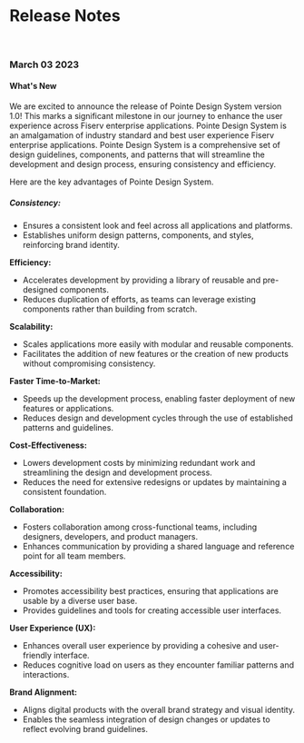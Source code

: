 # Release Notes

</br>

### March 03 2023

#### What's New

We are excited to announce the release of Pointe Design System version 1.0! This marks a significant milestone in our journey to enhance the user experience across Fiserv enterprise applications. Pointe Design System is an amalgamation of industry standard and best user experience Fiserv enterprise applications. Pointe Design System is a comprehensive set of design guidelines, components, and patterns that will streamline the development and design process, ensuring consistency and efficiency.

Here are the key advantages of Pointe Design System.

##### Consistency:
- Ensures a consistent look and feel across all applications and platforms.
- Establishes uniform design patterns, components, and styles, reinforcing brand identity.

**Efficiency:**
- Accelerates development by providing a library of reusable and pre-designed components.
- Reduces duplication of efforts, as teams can leverage existing components rather than building from scratch.

**Scalability:**
- Scales applications more easily with modular and reusable components.
- Facilitates the addition of new features or the creation of new products without compromising consistency.

**Faster Time-to-Market:**
- Speeds up the development process, enabling faster deployment of new features or applications.
- Reduces design and development cycles through the use of established patterns and guidelines.

**Cost-Effectiveness:**
- Lowers development costs by minimizing redundant work and streamlining the design and development process.
- Reduces the need for extensive redesigns or updates by maintaining a consistent foundation.

**Collaboration:**
- Fosters collaboration among cross-functional teams, including designers, developers, and product managers.
- Enhances communication by providing a shared language and reference point for all team members.

**Accessibility:**
- Promotes accessibility best practices, ensuring that applications are usable by a diverse user base.
- Provides guidelines and tools for creating accessible user interfaces.

**User Experience (UX):**
- Enhances overall user experience by providing a cohesive and user-friendly interface.
- Reduces cognitive load on users as they encounter familiar patterns and interactions.

**Brand Alignment:**
- Aligns digital products with the overall brand strategy and visual identity.
- Enables the seamless integration of design changes or updates to reflect evolving brand guidelines.
